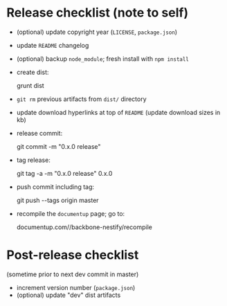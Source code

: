 # Release checklist (note to self)

* (optional) update copyright year (`LICENSE`, `package.json`)
* update `README` changelog
* (optional) backup `node_module`; fresh install with `npm install`
* create dist:

    grunt dist

* `git rm` previous artifacts from `dist/` directory
* update download hyperlinks at top of `README` (update download sizes in kb)
* release commit:

    git commit -m "0.x.0 release"
    
* tag release:

    git tag -a -m "0.x.0 release" 0.x.0
    
* push commit including tag:

    git push --tags origin master

* recompile the `documentup` page; go to:

    documentup.com/<repo-owner>/backbone-nestify/recompile

# Post-release checklist 

(sometime prior to next dev commit in master)

* increment version number (`package.json`)
* (optional) update "dev" dist artifacts
